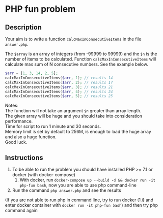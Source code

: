# PHP fun problem

## Description

Your aim is to write a function `calcMaxInConsecutiveItems` in the file `answer.php`.

The `$array` is an array of integers (from -99999 to 99999) and the `$n` is the number of items to be calculated.
Function `calcMaxInConsecutiveItems` will calculate max sum of N consecutive numbers. See the example below.

```PHP
$arr = [1, 3, 14, 2, 5];
calcMaxInConsecutiveItems($arr, 1); // results 14
calcMaxInConsecutiveItems($arr, 2); // results 17
calcMaxInConsecutiveItems($arr, 3); // results 21
calcMaxInConsecutiveItems($arr, 4); // results 24
calcMaxInConsecutiveItems($arr, 5); // results 25
```

Notes: \
The function will not take an argument `$n` greater than array length. \
The given array will be huge and you should take into consideration performance. \
Time for script to run 1 minute and 30 seconds. \
Memory limit is set by default to 256M, is enough to load the huge array and also a huge function. \
Good luck.

## Instructions

1. To be able to run the problem you should have installed PHP >= 7.1 or docker (with docker-compose)
   1. With docker, run `docker-compose up --build -d && docker run -it php-fun bash`, now you are able to use php command-line
2. Run the command `php answer.php` and see the results

(If you are not able to run php in command line, try to run docker (1.i) and enter docker container with `docker run -it php-fun bash`) and then try php command again